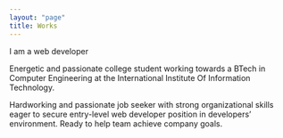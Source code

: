 ```yaml
---
layout: "page"
title: Works
---
```


I am a web developer

Energetic and passionate college student working towards a BTech in Computer Engineering at the International Institute Of Information Technology.

Hardworking and passionate job seeker with strong organizational skills eager to secure entry-level web developer position in developers’ environment. Ready to help team achieve company goals.
